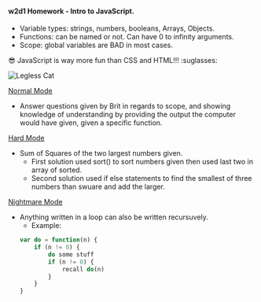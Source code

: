 #### w2d1 Homework - Intro to JavaScript.

* Variable types: strings, numbers, booleans, Arrays, Objects.
* Functions: can be named or not.  Can have 0 to infinity arguments.
* Scope: global variables are BAD in most cases.

:sunglasses: JavaScript is way more fun than CSS and HTML!!! :suglasses:

![Legless Cat](https://storage.googleapis.com/imgfave/image_cache/1409148482457201.jpg)

[Normal Mode](https://github.com/jjrajani/w2d1_HW/blob/master/Homework/main.js)
* Answer questions given by Brit in regards to scope, and showing knowledge of understanding by providing the output the computer would have given, given a specific function.

[Hard Mode](https://github.com/jjrajani/w2d1_HW/blob/master/Homework/hard.js)
* Sum of Squares of the two largest numbers given.
    * First solution used sort() to sort numbers given then used last two in array of sorted.
    * Second solution used if else statements to find the smallest of three numbers than swuare and add the larger.

[Nightmare Mode](https://github.com/jjrajani/w2d1_HW/blob/master/Homework/nightmare.js)

  * Anything written in a loop can also be written recursuvely. 
    * Example:
    ``` javascript
    var do = function(n) {
        if (n != 0) {
            do some stuff
            if (n != 0) {
                recall do(n)
            }
        }
    }
    ```